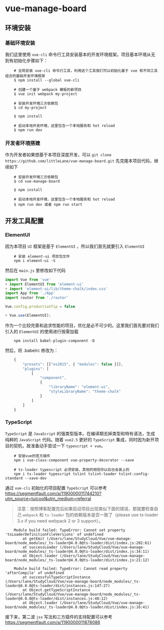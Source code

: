 # vue-manage-board

## 环境安装

### 基础环境安装

我们这里使用 `vue-cli` 命令行工具安装基本的开发环境框架。项目基本环境从无到有初始化步骤如下：

```Shell
    # 全局安装 vue-cli 命令行工具，利用这个工具我们可以初始化基于 vue 和不同工具组合的基础开发环境框架
    $ npm install --global vue-cli

    # 创建一个基于 webpack 模板的新项目
    $ vue init webpack my-project

    # 安装开发环境三方依赖包
    $ cd my-project

    $ npm install

    # 启动本地开发环境，这里包含一个本地服务和 hot reload
    $ npm run dev
```

### 开发者环境搭建

作为开发者如果想基于本项目深度开发，可以 `git clone https://github.com/littleLane/vue-manage-board.git` 先克隆本项目代码，继续如下

```Shell
    # 安装开发环境三方依赖包
    $ cd vue-manage-board

    $ npm install

    # 启动本地开发环境，这里包含一个本地服务和 hot reload
    $ npm run dev 或者 npm run start
```

## 开发工具配置

### ElementUI

因为本项目 `UI` 框架是基于 `ElementUI` ，所以我们首先就要引入 `ElementUI`

```Shell
    # 安装 element-ui 项目包文件
    npm i element-ui -S
```

然后在 `main.js` 里修改如下代码

```javascript
import Vue from 'vue'
+ import ElementUI from 'element-ui'
+ import 'element-ui/lib/theme-chalk/index.css'
import App from './App'
import router from './router'

Vue.config.productionTip = false

+ Vue.use(ElementUI);
```

作为一个比较完善和追求性能的项目，优化是必不可少的。这里我们首先要对我们引入的 `ElementUI` 的使用进行按需加载

```shell
    npm install babel-plugin-component -D
```

然后，将 .babelrc 修改为：

```javascript
    {
        "presets": [["es2015", { "modules": false }]],
        "plugins": [
            [
                "component",
                {
                    "libraryName": "element-ui",
                    "styleLibraryName": "theme-chalk"
                }
            ]
        ]
    }
```

### TypeScript

`TypeScript` 是 `JavaScript` 的强类型版本。在编译期去掉类型和特有语法，生成纯粹的 `JavaScript` 代码。随着 `vue2.5` 更好的 `TypeScript` 集成，同时因为新开项目的契机，故准备动手尝试一下 `typescript + vue`。

```Shell
    # 安装vue的官方插件
    npm i vue-class-component vue-property-decorator --save

    # ts-loader typescript 必须安装，其他的相信你以后也会装上的
    npm i ts-loader typescript tslint tslint-loader tslint-config-standard --save-dev
```

通过 `vue-cli` 初始化的项目配置 `TypeScript` 可以参考 https://segmentfault.com/a/1190000011744210?utm_source=tuicool&utm_medium=referral

> 注意：按照博客配置完后如果启动项目出现类似下面的错误，那就要检查自己 `webpack` 和 `ts-loader` 包的依赖版本是否一致了（please use ts-loader 3.x if you need webpack 2 or 3 support）。

```Shell
    Module build failed: TypeError: Cannot set property 'tsLoaderDefinitionFileVersions' of undefined
        at getEmit (/Users/lane/StudyCloud/Vue/vue-manage-board/node_modules/_ts-loader@4.0.0@ts-loader/dist/index.js:202:61)
        at successLoader (/Users/lane/StudyCloud/Vue/vue-manage-board/node_modules/_ts-loader@4.0.0@ts-loader/dist/index.js:34:11)
        at Object.loader (/Users/lane/StudyCloud/Vue/vue-manage-board/node_modules/_ts-loader@4.0.0@ts-loader/dist/index.js:21:12)
```

```Shell
    Module build failed: TypeError: Cannot read property 'afterCompile' of undefined
        at successfulTypeScriptInstance (/Users/lane/StudyCloud/Vue/vue-manage-board/node_modules/_ts-loader@4.0.0@ts-loader/dist/instances.js:147:27)
        at Object.getTypeScriptInstance (/Users/lane/StudyCloud/Vue/vue-manage-board/node_modules/_ts-loader@4.0.0@ts-loader/dist/instances.js:48:12)
        at Object.loader (/Users/lane/StudyCloud/Vue/vue-manage-board/node_modules/_ts-loader@4.0.0@ts-loader/dist/index.js:16:41)
```

接下来，第二波 `jsx` 写法和三方插件的支持配置可以参考 https://segmentfault.com/a/1190000011878086
